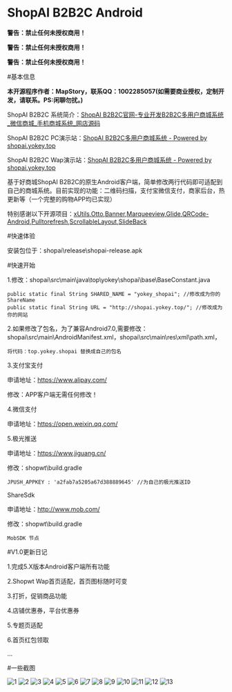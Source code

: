 # ShopAI B2B2C Android

**警告：禁止任何未授权商用！**  

**警告：禁止任何未授权商用！** 

**警告：禁止任何未授权商用！** 

#基本信息

**本开源程序作者：MapStory，联系QQ：1002285057(如需要商业授权，定制开发，请联系。PS:闲聊勿扰。)**


ShopAI B2B2C 系统简介：[ShopAI B2B2C官网-专业开发B2B2C多用户商城系统_微信商城_手机商城系统_网店源码](https://shopai.yokey.top/)

ShopAI B2B2C PC演示站：[ShopAI B2B2C多用户商城系统 - Powered by shopai.yokey.top](https://shopai.yokey.top/)

ShopAI B2B2C Wap演示站：[ShopAI B2B2C多用户商城系统 - Powered by shopai.yokey.top](https://shopai.yokey.top/mobile/)

基于好商城ShopAI B2B2C的原生Android客户端，简单修改两行代码即可适配到自己的商城系统。目前实现的功能：二维码扫描，支付宝微信支付，商家后台，热更新等（一个完整的购物APP均已实现）

特别感谢以下开源项目：[xUtils](https://github.com/wyouflf/xUtils3),[Otto](https://github.com/square/otto),[Banner](https://github.com/youth5201314/banner),[Marqueeview](https://github.com/sfsheng0322/MarqueeView),[Glide](https://github.com/bumptech/glide),[QRCode-Android](https://github.com/XuDaojie/QRCode-Android),[Pulltorefresh](https://github.com/823546371/PullToRefresh),[ScrollableLayout](https://github.com/w446108264/ScrollableLayout),[SlideBack](https://github.com/leehong2005/SlideBack)

#快速体验

安装包位于：shopai\release\shopai-release.apk

#快速开始

1.修改：shopai\src\main\java\top\yokey\shopai\base\BaseConstant.java
```
public static final String SHARED_NAME = "yokey_shopai"; //修改成为你的ShareName
public static final String URL = "http://shopai.yokey.top/"; //修改成为你的网站
```

2.如果修改了包名，为了兼容Android7.0,需要修改：shopai\src\main\AndroidManifest.xml，shopai\src\main\res\xml\path.xml，
```
将代码：top.yokey.shopai 替换成自己的包名
```

3.支付宝支付

申请地址：https://www.alipay.com/

修改：APP客户端无需任何修改！

4.微信支付

申请地址：https://open.weixin.qq.com/

5.极光推送

申请地址：https://www.jiguang.cn/

修改：shopwt\build.gradle
```
JPUSH_APPKEY : 'a2fab7a5205a67d388889645' //为自己的极光推送ID
```
ShareSdk

申请地址：http://www.mob.com/

修改：shopwt\build.gradle
```
MobSDK 节点
```

#V1.0更新日记

1.完成5.X版本Android客户端所有功能

2.Shopwt Wap首页适配，首页图标随时可变

3.打折，促销商品功能

4.店铺优惠券，平台优惠券

5.专题页适配

6.首页红包领取

...

#一些截图

![1](https://images.gitee.com/uploads/images/2018/0728/141645_630191bc_941277.png "Screenshot_2018-07-28-14-09-23-245_top.yokey.shopwt.png")
![2](https://images.gitee.com/uploads/images/2018/0728/141731_732acc2b_941277.png "Screenshot_2018-07-28-14-09-29-220_top.yokey.shopwt.png")
![3](https://images.gitee.com/uploads/images/2018/0728/141742_debb6896_941277.png "Screenshot_2018-07-28-14-09-31-331_top.yokey.shopwt.png")
![4](https://images.gitee.com/uploads/images/2018/0728/141754_ac492d55_941277.png "Screenshot_2018-07-28-14-09-34-194_top.yokey.shopwt.png")
![5](https://images.gitee.com/uploads/images/2018/0728/141813_faaa0484_941277.png "Screenshot_2018-07-28-14-09-39-335_top.yokey.shopwt.png")
![6](https://images.gitee.com/uploads/images/2018/0728/142003_d189860b_941277.jpeg "Screenshot_2018-07-28-14-10-17-174_top.jpg")
![7](https://images.gitee.com/uploads/images/2018/0728/142017_ed3a0f1f_941277.jpeg "Screenshot_2018-07-28-14-12-52-082_top.yokey.jpg")
![8](https://images.gitee.com/uploads/images/2018/0728/142036_0788919d_941277.png "Screenshot_2018-07-28-14-10-22-211_top.yokey.shopwt.png")
![9](https://images.gitee.com/uploads/images/2018/0728/142049_62c507bf_941277.png "Screenshot_2018-07-28-14-10-27-369_top.yokey.shopwt.png")
![10](https://images.gitee.com/uploads/images/2018/0728/142109_73d04b16_941277.png "Screenshot_2018-07-28-14-10-33-814_top.yokey.shopwt.png")
![11](https://images.gitee.com/uploads/images/2018/0728/142744_1ae24561_941277.png "Screenshot_2018-07-28-14-10-42-249_top.yokey.shopwt.png")
![12](https://images.gitee.com/uploads/images/2018/0728/142800_e904fb95_941277.png "Screenshot_2018-07-28-14-12-58-616_top.yokey.shopwt.png")
![13](https://images.gitee.com/uploads/images/2018/0728/142812_3a4aa1fb_941277.png "Screenshot_2018-07-28-14-13-01-628_top.yokey.shopwt.png")